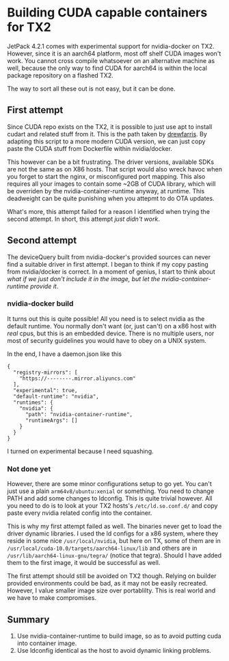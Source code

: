 # Building CUDA capable containers for TX2

JetPack 4.2.1 comes with experimental support for nvidia-docker on TX2. However, since it is an aarch64 platform, most off shelf CUDA images won't work.
You cannot cross compile whatsoever on an alternative machine as well, because the only way to find CUDA for aarch64 is within the local package repository on a flashed TX2.

The way to sort all these out is not easy, but it can be done.

## First attempt

Since CUDA repo exists on the TX2, it is possible to just use apt to install cudart and related stuff from it. 
This is the path taken by [drewfarris](https://github.com/drewfarris/docker-cuda-arm64v8/blob/master/8.0/runtime/fixrepos.sh).
By adapting this script to a more modern CUDA version, we can just copy paste the CUDA stuff from Dockerfile within nvidia/docker.

This however can be a bit frustrating. The driver versions, available SDKs are not the same as on X86 hosts. 
That script would also wreck havoc when you forget to start the nginx, or misconfigured port mapping.
This also requires all your images to contain some ~2GB of CUDA library, which will be overriden by the nvidia-container-runtime anyway, at runtime. 
This deadweight can be quite punishing when you attepmt to do OTA updates.

What's more, this attempt failed for a reason I identified when trying the second attempt. In short, this attempt _just didn't work_.

## Second attempt
The deviceQuery built from nvidia-docker's provided sources can never find a suitable driver in first attempt. 
I began to think if my copy pasting from nvidia/docker is correct.
In a moment of genius, I start to think about _what if we just don't include it in the image, but let the nvidia-container-runtime provide it_.

### nvidia-docker build
It turns out this is quite possible!
All you need is to select nvidia as the default runtime.
You normally don't want (or, just can't) on a x86 host with *real* cpus, but this is an embedded device.
There is no multiple users, nor most of security guidelines you would have to obey on a UNIX system.

In the end, I have a daemon.json like this

    {
      "registry-mirrors": [
        "https://--------.mirror.aliyuncs.com"
      ],
      "experimental": true,
      "default-runtime": "nvidia",
      "runtimes": {
        "nvidia": {
          "path": "nvidia-container-runtime",
          "runtimeArgs": []
        }
      }
    }
  
I turned on experimental because I need squashing. 

### Not done yet
However, there are some minor configurations setup to go yet.
You can't just use a plain `arm64v8/ubuntu:xenial` or something.
You need to change PATH and add some changes to ldconfig.
This is quite trivial however. 
All you need to do is to look at your TX2 hosts's `/etc/ld.so.conf.d/` and copy paste every nvidia related config into the container.

This is why my first attempt failed as well. 
The binaries never get to load the driver dynamic libraries.
I used the ld configs for a x86 system, where they reside in some nice `/usr/local/nvidia`,
but here on TX, some of them are in `/usr/local/cuda-10.0/targets/aarch64-linux/lib` and others are in `/usr/lib/aarch64-linux-gnu/tegra/` (notice that tegra).
Should I have added them to the first image, it would be successful as well.

The first attempt should still be avoided on TX2 though. 
Relying on builder provided environments could be bad, as it may not be easily recreated.
However, I value smaller image size over portablilty.
This is real world and we have to make compromises.

## Summary
1. Use nvidia-container-runtime to build image, so as to avoid putting cuda into container image.
2. Use ldconfig identical as the host to avoid dynamic linking problems.
